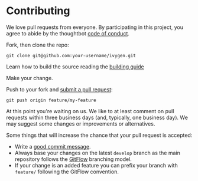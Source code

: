 # Contributing

We love pull requests from everyone. By participating in this project, you
agree to abide by the thoughtbot [code of conduct].

[code of conduct]: https://github.com/mattiascibien/ivygen/blob/develop/doc/code_of_conduct.md

Fork, then clone the repo:

    git clone git@github.com:your-username/ivygen.git

Learn how to build the source reading the [building guide](https://github.com/mattiascibien/ivygen/blob/develop/doc/building.md)

Make your change.

Push to your fork and [submit a pull request][pr]:
	
	git push origin feature/my-feature

[pr]: https://github.com/mattiascibien/ivygen/compare/

At this point you're waiting on us. We like to at least comment on pull requests
within three business days (and, typically, one business day). We may suggest
some changes or improvements or alternatives.

Some things that will increase the chance that your pull request is accepted:

 * Write a [good commit message][commit].
 * Always base your changes on the latest `develop` branch as the main repository follows the [GitFlow](http://danielkummer.github.io/git-flow-cheatsheet/)
 branching model.
 * If your change is an added feature you can prefix your branch with `feature/` following the GitFlow convention.

[commit]: http://tbaggery.com/2008/04/19/a-note-about-git-commit-messages.html
